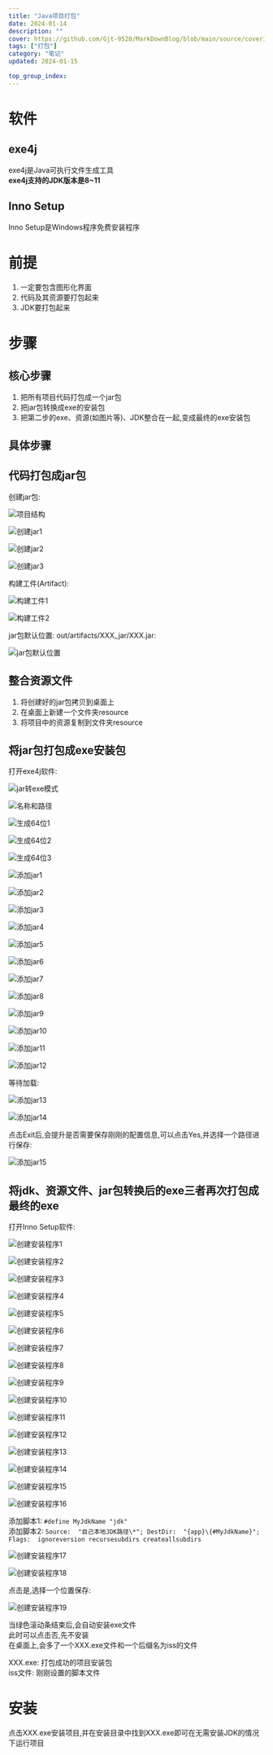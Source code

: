 ```yaml
---
title: "Java项目打包"
date: 2024-01-14
description: ""
cover: https://github.com/Gjt-9520/MarkDownBlog/blob/main/source/coverImages/Aimage-135/Aimage86.jpg?raw=true
tags: ["打包"]
category: "笔记"
updated: 2024-01-15

top_group_index:
---
```


# 软件

## exe4j

exe4j是Java可执行文件生成工具  
**exe4j支持的JDK版本是8~11**    

## Inno Setup

Inno Setup是Windows程序免费安装程序   

# 前提

1. 一定要包含图形化界面  
2. 代码及其资源要打包起来  
3. JDK要打包起来  

# 步骤

## 核心步骤

1. 把所有项目代码打包成一个jar包  
2. 把jar包转换成exe的安装包   
3. 把第二步的exe、资源(如图片等)、JDK整合在一起,变成最终的exe安装包  

## 具体步骤

## 代码打包成jar包

创建jar包: 

![项目结构](../images/项目结构.png)

![创建jar1](../images/创建jar1.png)

![创建jar2](../images/创建jar2.png)

![创建jar3](../images/创建jar3.png)

构建工件(Artifact): 

![构建工件1](../images/构建工件1.png)

![构建工件2](../images/构建工件2.png)

jar包默认位置: out/artifacts/XXX_jar/XXX.jar: 

![jar包默认位置](../images/jar包默认位置.png)

## 整合资源文件

1. 将创建好的jar包拷贝到桌面上
2. 在桌面上新建一个文件夹resource
3. 将项目中的资源复制到文件夹resource

## 将jar包打包成exe安装包

打开exe4j软件: 

![jar转exe模式](../images/jar转exe模式.png)

![名称和路径](../images/名称和路径.png)

![生成64位1](../images/生成64位1.png)

![生成64位2](../images/生成64位2.png)

![生成64位3](../images/生成64位3.png)

![添加jar1](../images/添加jar1.png)

![添加jar2](../images/添加jar2.png)

![添加jar3](../images/添加jar3.png)

![添加jar4](../images/添加jar4.png)

![添加jar5](../images/添加jar5.png)

![添加jar6](../images/添加jar6.png)

![添加jar7](../images/添加jar7.png)

![添加jar8](../images/添加jar8.png)

![添加jar9](../images/添加jar9.png)

![添加jar10](../images/添加jar10.png)

![添加jar11](../images/添加jar11.png)

![添加jar12](../images/添加jar12.png)

等待加载: 

![添加jar13](../images/添加jar13.png)

![添加jar14](../images/添加jar14.png)

点击Exit后,会提升是否需要保存刚刚的配置信息,可以点击Yes,并选择一个路径进行保存: 

![添加jar15](../images/添加jar15.png)

## 将jdk、资源文件、jar包转换后的exe三者再次打包成最终的exe

打开Inno Setup软件: 

![创建安装程序1](../images/创建安装程序1.png)

![创建安装程序2](../images/创建安装程序2.png)

![创建安装程序3](../images/创建安装程序3.png)

![创建安装程序4](../images/创建安装程序4.png)

![创建安装程序5](../images/创建安装程序5.png)

![创建安装程序6](../images/创建安装程序6.png)

![创建安装程序7](../images/创建安装程序7.png)

![创建安装程序8](../images/创建安装程序8.png)

![创建安装程序9](../images/创建安装程序9.png)

![创建安装程序10](../images/创建安装程序10.png)

![创建安装程序11](../images/创建安装程序11.png)

![创建安装程序12](../images/创建安装程序12.png)

![创建安装程序13](../images/创建安装程序13.png)

![创建安装程序14](../images/创建安装程序14.png)

![创建安装程序15](../images/创建安装程序15.png)

![创建安装程序16](../images/创建安装程序16.png)

添加脚本1: `#define MyJdkName "jdk"`     
添加脚本2: `Source:  "自己本地JDK路径\*"; DestDir:  "{app}\{#MyJdkName}"; Flags:  ignoreversion recursesubdirs createallsubdirs`    

![创建安装程序17](../images/创建安装程序17.png)

![创建安装程序18](../images/创建安装程序18.png)

点击是,选择一个位置保存:   

![创建安装程序19](../images/创建安装程序19.png)

当绿色滚动条结束后,会自动安装exe文件    
此时可以点击否,先不安装      
在桌面上,会多了一个XXX.exe文件和一个后缀名为iss的文件    
  
XXX.exe: 打包成功的项目安装包    
iss文件: 刚刚设置的脚本文件    

# 安装

点击XXX.exe安装项目,并在安装目录中找到XXX.exe即可在无需安装JDK的情况下运行项目   